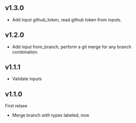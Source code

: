 ## v1.3.0

- Add input github_token, read github token from inputs.

## v1.2.0

- Add input from_branch, perform a git merge for any branch combination.

## v1.1.1

- Validate inputs

## v1.1.0

First relase

- Merge branch with types labeled, now
